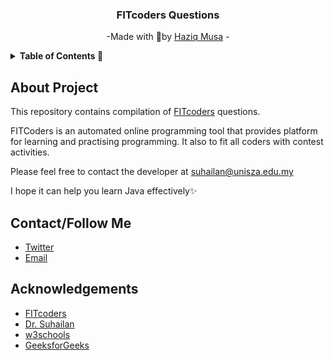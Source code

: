<div align="center">
    <h3>FITcoders Questions</h3>
    <p>
        -Made with 💖by
        <a href="https://github.com/zyq-m">Haziq Musa</a>
        -
    </p>
</div>

<details><summary><b>Table of Contents 📝</b></summary>

- [Selection](./selection/README.md)
- [Looping](looping/README.md)
- [Nested Loop](nestedLoop/README.md)
- [Method](method/README.md)
- [Array and String](arrayAndString/README.md)
- Lab Test
  - [Mock Lab Test](labtest/MockLabTest/)
  - [Lab Test 1](labtest/LabTest1/)
  - [Lab Test 2](labtest/LabTest2/)

</details>

## About Project

This repository contains compilation of [FITcoders](https://myfik.unisza.edu.my/fitcode/index.php) questions.

FITCoders is an automated online programming tool that provides platform for learning and practising programming. It also to fit all coders with contest activities.

Please feel free to contact the developer at suhailan@unisza.edu.my

I hope it can help you learn Java effectively✨

## Contact/Follow Me

- [Twitter](https://twitter.com/zyq__m)
- [Email](mailto:haziq.musa02@gmail.com)

## Acknowledgements

- [FITcoders](https://myfik.unisza.edu.my/fitcode/index.php)
- [Dr. Suhailan](mailto:suhailan@unisza.edu.my)
- [w3schools](https://www.w3schools.com/java/default.asp)
- [GeeksforGeeks](https://www.geeksforgeeks.org/java/)
